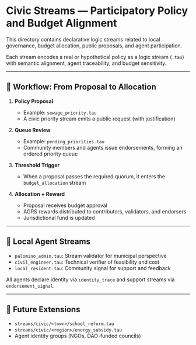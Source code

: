 # Civic Streams — Participatory Policy and Budget Alignment

This directory contains declarative logic streams related to local governance, budget allocation, public proposals, and agent participation.

Each stream encodes a real or hypothetical policy as a logic stream (`.tau`) with semantic alignment, agent traceability, and budget sensitivity.

---

## 🔁 Workflow: From Proposal to Allocation

1. **Policy Proposal**
   - Example: `sewage_priority.tau`
   - A civic priority stream emits a public request (with justification)

2. **Queue Review**
   - Example: `pending_priorities.tau`
   - Community members and agents issue endorsements, forming an ordered priority queue

3. **Threshold Trigger**
   - When a proposal passes the required quorum, it enters the `budget_allocation` stream

4. **Allocation + Reward**
   - Proposal receives budget approval
   - AGRS rewards distributed to contributors, validators, and endorsers
   - Jurisdictional fund is updated

---

## 👤 Local Agent Streams

- `palomino_admin.tau`: Stream validator for municipal perspective
- `civil_engineer.tau`: Technical verifier of feasibility and cost
- `local_resident.tau`: Community signal for support and feedback

All agents declare identity via `identity_trace` and support streams via `endorsement_signal`.

---

## 🧠 Future Extensions

- `streams/civic/<town>/school_reform.tau`
- `streams/civic/<region>/energy_subsidy.tau`
- Agent identity groups (NGOs, DAO-funded councils)
